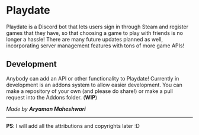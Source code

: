 # Playdate
Playdate is a Discord bot that lets users sign in through Steam and register games that they have, so that choosing a game to play with friends is no longer a hassle! There are many future updates planned as well, incorporating server management features with tons of more game APIs!

## Development

Anybody can add an API or other functionality to Playdate! Currently in development is an addons system to allow easier development. You can make a repository of your own (and please do share!) or make a pull request into the Addons folder. (**WIP**)

_Made by **Aryaman Maheshwari**_


***
**PS**: I will add all the attributions and copyrights later :D
